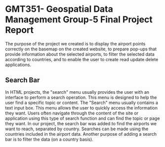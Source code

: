 # GMT351- Geospatial Data Management Group-5 Final Project Report

The purpose of the project we created is to display the airport points correctly on the basemap on the created website, to prepare pop-ups that provide information about the selected airports, to filter the selected data according to countries, and to enable the user to create read update delete applications.


## Search Bar
In HTML projects, the "search" menu usually provides the user with an interface to perform a search operation. This menu is designed to help the user find a specific topic or content. The "Search" menu usually contains a text input box. This menu allows the user to quickly access the information they want. Users often navigate through the content of the site or application using this type of search function and can find the topic or page they want. In our project, the search bar was added to find the airports we want to reach, separated by country. Searches can be made using the countries included in the airport data. Another purpose of adding a search bar is to filter the data (on a country basis).

